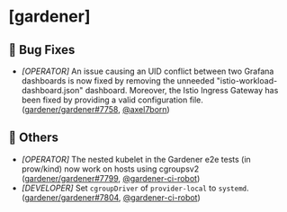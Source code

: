 # [gardener]
## 🐛 Bug Fixes
* *[OPERATOR]* An issue causing an UID conflict between two Grafana dashboards is now fixed by removing the unneeded "istio-workload-dashboard.json" dashboard. Moreover, the Istio Ingress Gateway has been fixed by providing a valid configuration file. ([gardener/gardener#7758](https://github.com/gardener/gardener/pull/7758), [@axel7born](https://github.com/axel7born))
## 🏃 Others
* *[OPERATOR]* The nested kubelet in the Gardener e2e tests (in prow/kind) now work on hosts using cgroupsv2 ([gardener/gardener#7799](https://github.com/gardener/gardener/pull/7799), [@gardener-ci-robot](https://github.com/gardener-ci-robot))
* *[DEVELOPER]* Set `cgroupDriver` of `provider-local` to `systemd`. ([gardener/gardener#7804](https://github.com/gardener/gardener/pull/7804), [@gardener-ci-robot](https://github.com/gardener-ci-robot))